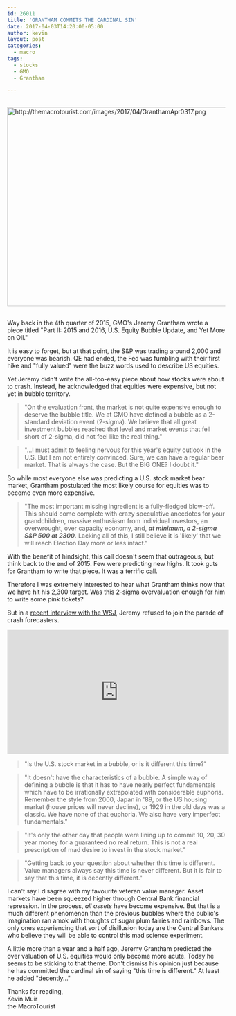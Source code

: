 ```yaml
---
id: 26011
title: 'GRANTHAM COMMITS THE CARDINAL SIN'
date: 2017-04-03T14:20:00-05:00
author: kevin
layout: post
categories:
  - macro
tags:
  - stocks
  - GMO
  - Grantham
   
---
```

<a href="http://themacrotourist.com/images/2017/04/GranthamApr0317.png"><img src="http://themacrotourist.com/images/2017/04/GranthamApr0317.png" alt="http://themacrotourist.com/images/2017/04/GranthamApr0317.png" width="750" height="460" style="margin:30px auto;display:block;"></a>

Way back in the 4th quarter of 2015, GMO's Jeremy Grantham wrote a piece titled "Part II: 2015 and 2016, U.S. Equity Bubble Update, and Yet More on Oil."

It is easy to forget, but at that point, the S&P was trading around 2,000 and everyone was bearish.  QE had ended, the Fed was fumbling with their first hike and "fully valued" were the buzz words used to describe US equities.

Yet Jeremy didn't write the all-too-easy piece about how stocks were about to crash.  Instead, he acknowledged that equities were expensive, but not yet in bubble territory.  

>"On the evaluation front, the market is not quite expensive enough to deserve the bubble title.  We at GMO have defined a bubble as a 2-standard deviation event (2-sigma).  We believe that all great investment bubbles reached that level and market events that fell short of 2-sigma, did not feel like the real thing."

>"...I must admit to feeling nervous for this year's equity outlook in the U.S.  But I am not entirely convinced.  Sure, we can have a regular bear market.  That is always the case.  But the BIG ONE?  I doubt it."

So while most everyone else was predicting a U.S. stock market bear market, Grantham postulated the most likely course for equities was to become even more expensive.

>"The most important missing ingredient is a fully-fledged blow-off.  This should come complete with crazy speculative anecdotes for your grandchildren, massive enthusiasm from individual investors, an overwrought, over capacity economy, and, ***at minimum, a 2-sigma S&P 500 at 2300.***  Lacking all of this, I still believe it is 'likely' that we will reach Election Day more or less intact."

With the benefit of hindsight, this call doesn't seem that outrageous, but think back to the end of 2015.  Few were predicting new highs.  It took guts for Grantham to write that piece.  It was a terrific call.

Therefore I was extremely interested to hear what Grantham thinks now that we have hit his 2,300 target.  Was this 2-sigma overvaluation enough for him to write some pink tickets?

But in a [recent interview with the WSJ](<http://on.wsj.com/2n43rdt>), Jeremy refused to join the parade of crash forecasters.

<iframe allowfullscreen="true" webkitallowfullscreen="true" mozallowfullscreen="true" frameborder="0" scrolling="no" width="512" height="288" src="https://video-api.wsj.com/api-video/player/iframe.html?guid=D98E2C49-45CC-4F63-B304-7B6C5D26C7C8"></iframe>

>"Is the U.S. stock market in a bubble, or is it different this time?"

>"It doesn't have the characteristics of a bubble.  A simple way of defining a bubble is that it has to have nearly perfect fundamentals which have to be irrationally extrapolated with considerable euphoria.  Remember the style from 2000, Japan in '89, or the US housing market (house prices will never decline), or 1929 in the old days was a classic.  We have none of that euphoria.  We also have very imperfect fundamentals."

>"It's only the other day that people were lining up to commit 10, 20, 30 year money for a guaranteed no real return.  This is not a real prescription of mad desire to invest in the stock market."

>"Getting back to your question about whether this time is different.  Value managers always say this time is never different.  But it is fair to say that this time, it is decently different."

I can't say I disagree with my favourite veteran value manager.  Asset markets have been squeezed higher through Central Bank financial repression.  In the process, *all assets* have become expensive.  But that is a much different phenomenon than the previous bubbles where the public's imagination ran amok with thoughts of sugar plum fairies and rainbows.  The only ones experiencing that sort of disillusion today are the Central Bankers who believe they will be able to control this mad science experiment.  

A little more than a year and a half ago, Jeremy Grantham predicted the over valuation of U.S. equities would only become more acute.  Today he seems to be sticking to that theme.  Don't dismiss his opinion just because he has committed the cardinal sin of saying "this time is different."  At least he added "decently..."

Thanks for reading,  
Kevin Muir  
the MacroTourist  








